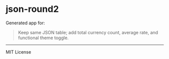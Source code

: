 # json-round2

Generated app for:

> Keep same JSON table; add total currency count, average rate, and functional theme toggle.

---
MIT License
